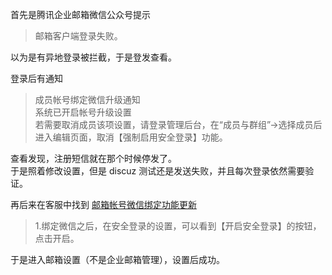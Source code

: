 首先是腾讯企业邮箱微信公众号提示
>邮箱客户端登录失败。

以为是有异地登录被拦截，于是登发查看。

登录后有通知
>成员帐号绑定微信升级通知  
>系统已开启帐号升级设置  
>若需要取消成员该项设置，请登录管理后台，在“成员与群组”->选择成员后进入编辑页面，取消【强制启用安全登录】功能。

查看发现，注册短信就在那个时候停发了。  
于是照着修改设置，但是 discuz 测试还是发送失败，并且每次登录依然需要验证。

再后来在客服中找到
[邮箱帐号微信绑定功能更新](http://kf.qq.com/faq/170807QVFrma170807iUZvUn.html)
>1.绑定微信之后，在安全登录的设置，可以看到【开启安全登录】的按钮，点击开启。

于是进入邮箱设置（不是企业邮箱管理），设置后成功。